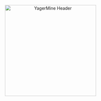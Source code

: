 <div align="center">
  <img alt="YagerMine Header" height="300px" src="https://i.imgur.com/T1f3cy2.png">
</div>
